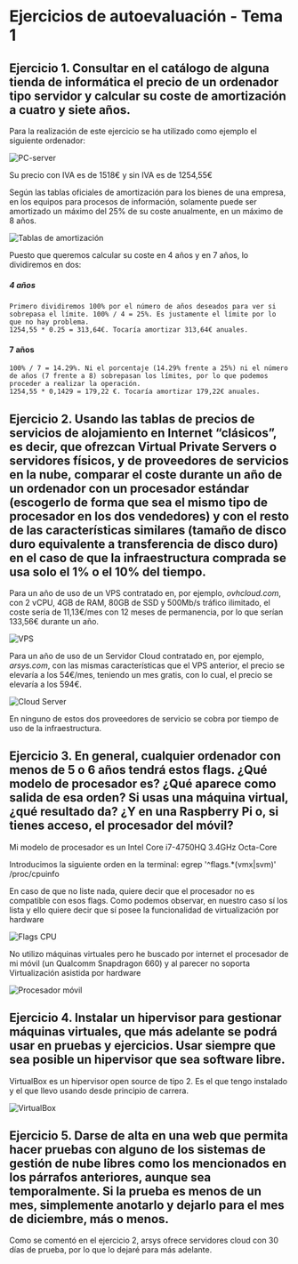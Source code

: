 # Ejercicios de autoevaluación - Tema 1


## Ejercicio 1. Consultar en el catálogo de alguna tienda de informática el precio de un ordenador tipo servidor y calcular su coste de amortización a cuatro y siete años.

Para la realización de este ejercicio se ha utilizado como ejemplo el siguiente ordenador:

![PC-server](https://github.com/Megatorpon/IV-Ejercicios-Autoevaluacion/blob/main/Tema_1/img/PC.png)

Su precio con IVA es de 1518€ y sin IVA es de 1254,55€

Según las tablas oficiales de amortización para los bienes de una empresa, en los equipos para procesos de información, solamente puede ser amortizado un máximo del 25% de su coste anualmente, en un máximo de 8 años.

![Tablas de amortización](https://github.com/Megatorpon/IV-Ejercicios-Autoevaluacion/blob/main/Tema_1/img/Tabla_amortizacion.png)


Puesto que queremos calcular su coste en 4 años y en 7 años, lo dividiremos en dos:

##### 	4 años

	Primero dividiremos 100% por el número de años deseados para ver si sobrepasa el límite. 100% / 4 = 25%. Es justamente el límite por lo que no hay problema.
	1254,55 * 0.25 = 313,64€. Tocaría amortizar 313,64€ anuales.
	
	
####	7 años

	100% / 7 = 14.29%. Ni el porcentaje (14.29% frente a 25%) ni el número de años (7 frente a 8) sobrepasan los límites, por lo que podemos proceder a realizar la operación.
	1254,55 * 0,1429 = 179,22 €. Tocaría amortizar 179,22€ anuales.
	
	
	
## Ejercicio 2. Usando las tablas de precios de servicios de alojamiento en Internet “clásicos”, es decir, que ofrezcan Virtual Private Servers o servidores físicos, y de proveedores de servicios en la nube, comparar el coste durante un año de un ordenador con un procesador estándar (escogerlo de forma que sea el mismo tipo de procesador en los dos vendedores) y con el resto de las características similares (tamaño de disco duro equivalente a transferencia de disco duro) en el caso de que la infraestructura comprada se usa solo el 1% o el 10% del tiempo.


Para un año de uso de un VPS contratado en, por ejemplo, *ovhcloud.com*, con 2 vCPU, 4GB de RAM, 80GB de SSD y 500Mb/s tráfico ilimitado, el coste sería de 11,13€/mes con 12 meses de permanencia, por lo que serían 133,56€ durante un año.

![VPS](https://github.com/Megatorpon/IV-Ejercicios-Autoevaluacion/blob/main/Tema_1/img/ovhcloud_vps.png)


Para un año de uso de un Servidor Cloud contratado en, por ejemplo, *arsys.com*, con las mismas características que el VPS anterior, el precio se elevaría a los 54€/mes, teniendo un mes gratis, con lo cual, el precio se elevaría a los 594€.

![Cloud Server](https://github.com/Megatorpon/IV-Ejercicios-Autoevaluacion/blob/main/Tema_1/img/arsysCloud.png)


En ninguno de estos dos proveedores de servicio se cobra por tiempo de uso de la infraestructura.


## Ejercicio 3. En general, cualquier ordenador con menos de 5 o 6 años tendrá estos flags. ¿Qué modelo de procesador es? ¿Qué aparece como salida de esa orden? Si usas una máquina virtual, ¿qué resultado da? ¿Y en una Raspberry Pi o, si tienes acceso, el procesador del móvil?


Mi modelo de procesador es un Intel Core i7-4750HQ 3.4GHz Octa-Core

Introducimos la siguiente orden en la terminal: egrep '^flags.*(vmx|svm)' /proc/cpuinfo

En caso de que no liste nada, quiere decir que el procesador no es compatible con esos flags. Como podemos observar, en nuestro caso sí los lista y ello quiere decir que sí posee la funcionalidad de virtualización por hardware


![Flags CPU](https://github.com/Megatorpon/IV-Ejercicios-Autoevaluacion/blob/main/Tema_1/img/flags_CPU.png)


No utilizo máquinas virtuales pero he buscado por internet el procesador de mi móvil (un Qualcomm Snapdragon 660) y al parecer no soporta Virtualización asistida por hardware

![Procesador móvil](https://github.com/Megatorpon/IV-Ejercicios-Autoevaluacion/blob/main/Tema_1/img/snapdragon.png)


## Ejercicio 4. Instalar un hipervisor para gestionar máquinas virtuales, que más adelante se podrá usar en pruebas y ejercicios. Usar siempre que sea posible un hipervisor que sea software libre.

VirtualBox es un hipervisor open source de tipo 2. Es el que tengo instalado y el que llevo usando desde principio de carrera.


![VirtualBox](https://github.com/Megatorpon/IV-Ejercicios-Autoevaluacion/blob/main/Tema_1/img/virtualbox.png)



## Ejercicio 5. Darse de alta en una web que permita hacer pruebas con alguno de los sistemas de gestión de nube libres como los mencionados en los párrafos anteriores, aunque sea temporalmente. Si la prueba es menos de un mes, simplemente anotarlo y dejarlo para el mes de diciembre, más o menos.


Como se comentó en el ejercicio 2, arsys ofrece servidores cloud con 30 días de prueba, por lo que lo dejaré para más adelante.

